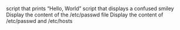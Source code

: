 script that prints “Hello, World”
script that displays a confused smiley
Display the content of the /etc/passwd file
Display the content of /etc/passwd and /etc/hosts

